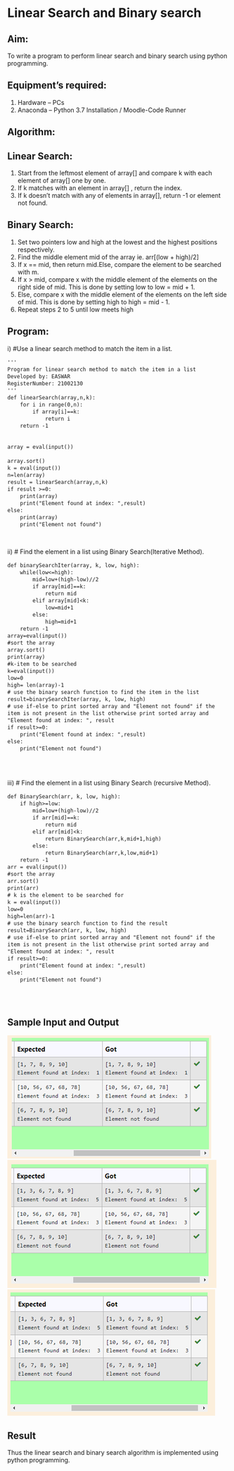 # Linear Search and Binary search
## Aim:
To write a program to perform linear search and binary search using python programming.
## Equipment’s required:
1.	Hardware – PCs
2.	Anaconda – Python 3.7 Installation / Moodle-Code Runner
## Algorithm:
## Linear Search:
1.	Start from the leftmost element of array[] and compare k with each element of array[] one by one.
2.	If k matches with an element in array[] , return the index.
3.	If k doesn’t match with any of elements in array[], return -1 or element not found.
## Binary Search:
1.	Set two pointers low and high at the lowest and the highest positions respectively.
2.	Find the middle element mid of the array ie. arr[(low + high)/2]
3.	If x == mid, then return mid.Else, compare the element to be searched with m.
4.	If x > mid, compare x with the middle element of the elements on the right side of mid. This is done by setting low to low = mid + 1.
5.	Else, compare x with the middle element of the elements on the left side of mid. This is done by setting high to high = mid - 1.
6.	Repeat steps 2 to 5 until low meets high
## Program:
i)	#Use a linear search method to match the item in a list.

```
''' 
Program for linear search method to match the item in a list
Developed by: EASWAR
RegisterNumber: 21002130
'''
def linearSearch(array,n,k):
    for i in range(0,n):
        if array[i]==k:
            return i
    return -1
    
    
array = eval(input())

array.sort()
k = eval(input())
n=len(array)
result = linearSearch(array,n,k)
if result >=0:
    print(array)
    print("Element found at index: ",result)
else:
    print(array)
    print("Element not found")



```


ii)	# Find the element in a list using Binary Search(Iterative Method).


```
def binarySearchIter(array, k, low, high):
    while(low<=high):
        mid=low+(high-low)//2
        if array[mid]==k:
            return mid
        elif array[mid]<k:
            low=mid+1
        else:
            high=mid+1
    return -1
array=eval(input())
#sort the array
array.sort()
print(array)
#k-item to be searched
k=eval(input()) 
low=0
high= len(array)-1
# use the binary search function to find the item in the list
result=binarySearchIter(array, k, low, high)
# use if-else to print sorted array and "Element not found" if the item is not present in the list otherwise print sorted array and "Element found at index: ", result
if result>=0:
    print("Element found at index: ",result)
else:
    print("Element not found")




```
iii)	# Find the element in a list using Binary Search (recursive Method).
```
def BinarySearch(arr, k, low, high):
    if high>=low:
        mid=low+(high-low)//2
        if arr[mid]==k:
            return mid
        elif arr[mid]<k:
            return BinarySearch(arr,k,mid+1,high)
        else:
            return BinarySearch(arr,k,low,mid+1)
    return -1
arr = eval(input())
#sort the array
arr.sort()
print(arr)
# k is the element to be searched for
k = eval(input()) 
low=0
high=len(arr)-1
# use the binary search function to find the result
result=BinarySearch(arr, k, low, high)
# use if-else to print sorted array and "Element not found" if the item is not present in the list otherwise print sorted array and "Element found at index: ", result
if result>=0:
    print("Element found at index: ",result)
else:
    print("Element not found")




```
## Sample Input and Output
![output](t2.PNG)
![output](t3.PNG)
![output](t4.PNG)

## Result
Thus the linear search and binary search algorithm is implemented using python programming.